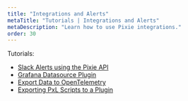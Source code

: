 ```yaml
---
title: "Integrations and Alerts"
metaTitle: "Tutorials | Integrations and Alerts"
metaDescription: "Learn how to use Pixie integrations."
order: 30
---
```


Tutorials:

- [Slack Alerts using the Pixie API](/tutorials/integrations/slackbot-alert)
- [Grafana Datasource Plugin](/tutorials/integrations/grafana)
- [Export Data to OpenTelemetry](/tutorials/integrations/otel)
- [Exporting PxL Scripts to a Plugin](/tutorials/integrations/export-plugin)
